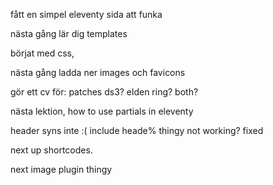 fått en simpel eleventy sida att funka


nästa gång lär dig templates

börjat med css, 

nästa gång ladda ner images och favicons




gör ett cv för: patches ds3? elden ring? both?



nästa lektion, how to use partials in eleventy


header syns inte :(  include heade% thingy not working? fixed


next up shortcodes.


next image plugin thingy



